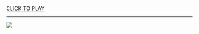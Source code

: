 
<a href="https://premium76.site?title=unblocked_multiplayer_games&ref=13M">CLICK TO PLAY</a></h3>
<hr>

<a href="https://premium76.site?title=unblocked_multiplayer_games&ref=13M"><img src="https://clearcache.store/games.png"></a>


